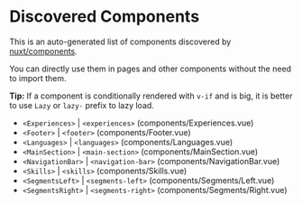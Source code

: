 # Discovered Components

This is an auto-generated list of components discovered by [nuxt/components](https://github.com/nuxt/components).

You can directly use them in pages and other components without the need to import them.

**Tip:** If a component is conditionally rendered with `v-if` and is big, it is better to use `Lazy` or `lazy-` prefix to lazy load.

- `<Experiences>` | `<experiences>` (components/Experiences.vue)
- `<Footer>` | `<footer>` (components/Footer.vue)
- `<Languages>` | `<languages>` (components/Languages.vue)
- `<MainSection>` | `<main-section>` (components/MainSection.vue)
- `<NavigationBar>` | `<navigation-bar>` (components/NavigationBar.vue)
- `<Skills>` | `<skills>` (components/Skills.vue)
- `<SegmentsLeft>` | `<segments-left>` (components/Segments/Left.vue)
- `<SegmentsRight>` | `<segments-right>` (components/Segments/Right.vue)
